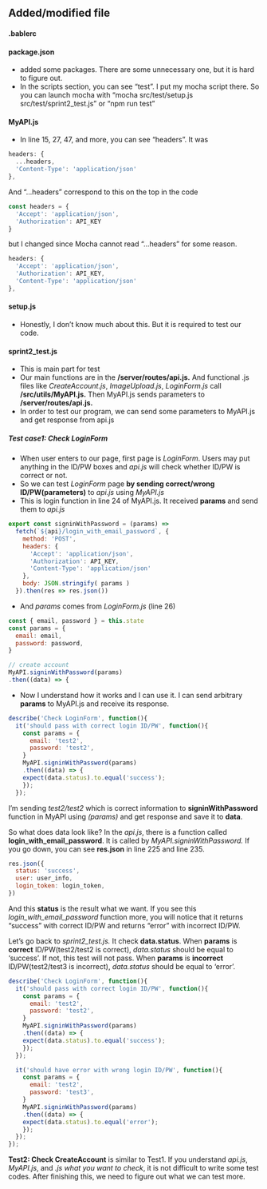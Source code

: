 ## Added/modified file
#### .bablerc
#### package.json 
- added some packages. There are some unnecessary one, but it is hard to figure out.
- In the scripts section, you can see “test”. I put my mocha script there. So you can launch mocha with “mocha src/test/setup.js src/test/sprint2_test.js” or “npm run test”
#### MyAPI.js
- In line 15, 27, 47, and more, you can see “headers”. It was 

```javascript
headers: {
  ...headers,
  'Content-Type': 'application/json'
},
```

   And “...headers” correspond to this on the top in the code

```javascript
const headers = {
  'Accept': 'application/json',
  'Authorization': API_KEY
}
```

but I changed since Mocha cannot read “...headers” for some reason.

```javascript
headers: {
  'Accept': 'application/json',
  'Authorization': API_KEY,
  'Content-Type': 'application/json'
},
```

#### setup.js
- Honestly, I don’t know much about this. But it is required to test our code.

#### sprint2_test.js
- This is main part for test
- Our main functions are in the **/server/routes/api.js.** And functional .js files like *CreateAccount.js*, *ImageUpload.js*, *LoginForm.js* call **/src/utils/MyAPI.js.** Then MyAPI.js sends parameters to **/server/routes/api.js.**
- In order to test our program, we can send some parameters to MyAPI.js and get response from api.js

##### Test case1: Check LoginForm
- When user enters to our page, first page is *LoginForm*. Users may put anything in the ID/PW boxes and *api.js* will check whether ID/PW is correct or not.
- So we can test *LoginForm* page **by sending correct/wrong ID/PW(parameters)** to *api.js* using *MyAPI.js*
- This is login function in line 24 of MyAPI.js. It received **params** and send them to *api.js*

```javascript
export const signinWithPassword = (params) =>
  fetch(`${api}/login_with_email_password`, {
    method: 'POST',
    headers: {
      'Accept': 'application/json',
      'Authorization': API_KEY,
      'Content-Type': 'application/json'
    },
    body: JSON.stringify( params )
  }).then(res => res.json())
```

- And *params* comes from *LoginForm.js* (line 26)

```javascript
const { email, password } = this.state
const params = {
  email: email,
  password: password,
}

// create account
MyAPI.signinWithPassword(params)
.then((data) => {
```

- Now I understand how it works and I can use it. I can send arbitrary **params** to MyAPI.js and receive its response.

```javascript
describe('Check LoginForm', function(){
  it('should pass with correct login ID/PW', function(){
    const params = {
      email: 'test2',
      password: 'test2',
    }
    MyAPI.signinWithPassword(params)
    .then((data) => {
    expect(data.status).to.equal('success');
    });
  });
```

I’m sending *test2/test2* which is correct information to **signinWithPassword** function in MyAPI using *(params)* and get response and save it to **data**.

So what does data look like?
In the *api.js*, there is a function called **login_with_email_password**. It is called by *MyAPI.signinWithPassword.*
If you go down, you can see **res.json** in line 225 and line 235.

```javascript
res.json({
  status: 'success',
  user: user_info,
  login_token: login_token,
})
```

And this **status** is the result what we want. If you see this *login_with_email_password* function more, you will notice that it returns “success” with correct ID/PW and returns “error” with incorrect ID/PW.

Let’s go back to *sprint2_test.js.*
It check **data.status**. 
When **params** is **correct** ID/PW(test2/test2 is correct), *data.status* should be equal to ‘success’. If not, this test will not pass.
When **params** is **incorrect** ID/PW(test2/test3 is incorrect), *data.status* should be equal to ‘error’. 

```javascript
describe('Check LoginForm', function(){
  it('should pass with correct login ID/PW', function(){
    const params = {
      email: 'test2',
      password: 'test2',
    }
    MyAPI.signinWithPassword(params)
    .then((data) => {
    expect(data.status).to.equal('success');
    });
  });

  it('should have error with wrong login ID/PW', function(){
    const params = {
      email: 'test2',
      password: 'test3',
    }
    MyAPI.signinWithPassword(params)
    .then((data) => {
    expect(data.status).to.equal('error');
    });
  });  
});
```

**Test2: Check CreateAccount** is similar to Test1. If you understand *api.js*, *MyAPI.js*, and *.js what you want to check*, it is not difficult to write some test codes. 
After finishing this, we need to figure out what we can test more.
